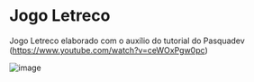 # Jogo Letreco
Jogo Letreco elaborado com o auxílio do tutorial do Pasquadev (https://www.youtube.com/watch?v=ceWOxPgw0pc)

![image](https://user-images.githubusercontent.com/88353028/162542591-f1d3025e-103e-4bfa-9513-ddb35b20abdc.png)

